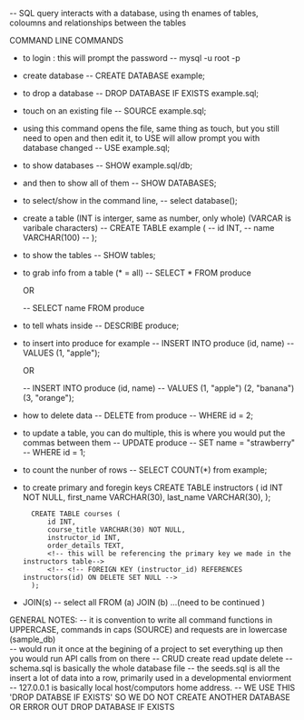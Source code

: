 <!-- CLASS 2/13 -> mysql  -->

-- SQL query interacts with a database, using th enames of tables, coloumns and relationships between the tables 

COMMAND LINE COMMANDS 
- to login : this will prompt the password 
    -- mysql -u root -p 
 
- create database 
     -- CREATE DATABASE example;

- to drop a database 
    -- DROP DATABASE IF EXISTS example.sql;

- touch on an existing file 
     -- SOURCE example.sql;

- using this command opens the file, same thing as touch, but you still need to open and then edit it, to USE will allow prompt you with database changed
    -- USE example.sql;

- to show databases 
    -- SHOW example.sql/db;
- and then to show all of them 
    -- SHOW DATABASES; 

- to select/show in the command line,
    -- select database();  

- create a table (INT is interger, same as number, only whole) (VARCAR is varibale characters)
    -- CREATE TABLE example (
        -- id INT, 
        -- name VARCHAR(100) 
        -- );

- to show the tables 
    -- SHOW tables; 

- to grab info from a table (* = all)
    -- SELECT * FROM produce 

    OR 

    -- SELECT name FROM produce 

- to tell whats inside 
    -- DESCRIBE produce; 

- to insert into produce for example 
    -- INSERT INTO produce (id, name)
        -- VALUES (1, "apple"); 

    OR 

    -- INSERT INTO produce (id, name)
        -- VALUES 
            (1, "apple")
            (2, "banana")
            (3, "orange"); 

- how to delete data 
    -- DELETE from produce 
        -- WHERE id = 2; 

- to update a table, you can do multiple, this is where you would put the commas between them 
    -- UPDATE produce 
        -- SET name = "strawberry"
        -- WHERE id = 1; 

- to count the nunber of rows 
    -- SELECT COUNT(*) from example; 

- to create primary and foregin keys 
        CREATE TABLE instructors (
            id INT NOT NULL,
            first_name VARCHAR(30),
            last_name VARCHAR(30),
            <!-- PRIMARY KEY (id) -->
        );

        CREATE TABLE courses (
            id INT,
            course_title VARCHAR(30) NOT NULL,
            instructor_id INT,
            order_details TEXT,
            <!-- this will be referencing the primary key we made in the instructors table-->
            <!-- <!-- FOREIGN KEY (instructor_id) REFERENCES instructors(id) ON DELETE SET NULL -->
        );
   
- JOIN(s)
    --  select all FROM (a) JOIN (b) ...(need to be continued )



GENERAL NOTES: 
    -- it is convention to write all command functions in UPPERCASE, commands in caps (SOURCE) and requests are in lowercase (sample_db)  
    -- would run it once at the begining of a project to set everything up then you would run API calls from on there 
    --  CRUD 
        create
        read 
        update 
        delete 
    -- schema.sql is basically the whole database file 
    -- the seeds.sql is all the insert a lot of data into a row, primarily used in a developmental enviorment 
    -- 127.0.0.1 is basically local host/computors home address. 
    -- WE USE THIS 'DROP DATABSE IF EXISTS' SO WE DO NOT CREATE ANOTHER DATABASE OR ERROR OUT 
        DROP DATABASE IF EXISTS
